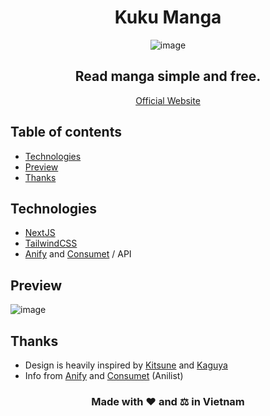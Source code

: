 <div align="center">
<h1>Kuku Manga</h1>
  
 ![image](https://github.com/hyuse202/KUKU/assets/99476925/f012d6a9-fa2e-4b0b-8c26-7c8b9d0c2483)

<h2> Read manga simple and free.</h2>
  <a href="https://kukumanga.site"> Official Website</a>
</div>

## Table of contents

- [Technologies](#technologies)
- [Preview](#preview)
- [Thanks](#thanks)

## Technologies

- [NextJS](https://nextjs.org)
- [TailwindCSS](https://tailwindcss.com/)
- [Anify](https://anify.tv) and [Consumet](https://consumet.org) / API

## Preview
![image](https://github.com/hyuse202/KUKU/assets/99476925/8187502a-3286-4741-8afd-75675f7fc75e)



## Thanks
- Design is heavily inspired by [Kitsune](https://kitsunee.me) and [Kaguya](https://kaguya.app)
- Info from [Anify](https://anify.tv) and [Consumet](https://consumet.org) (Anilist)

<h3 align="center">Made with ❤️ and ⚖️ in Vietnam</h3>
